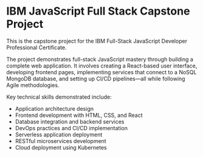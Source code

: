 # IBM JavaScript Full Stack Capstone Project

This is the capstone project for the IBM Full-Stack JavaScript Developer Professional Certificate.

The project demonstrates full-stack JavaScript mastery through building a complete web application. It involves creating a React-based user interface, developing frontend pages, implementing services that connect to a NoSQL MongoDB database, and setting up CI/CD pipelines—all while following Agile methodologies.

Key technical skills demonstrated include:

- Application architecture design
- Frontend development with HTML, CSS, and React
- Database integration and backend services
- DevOps practices and CI/CD implementation
- Serverless application deployment
- RESTful microservices development
- Cloud deployment using Kubernetes
